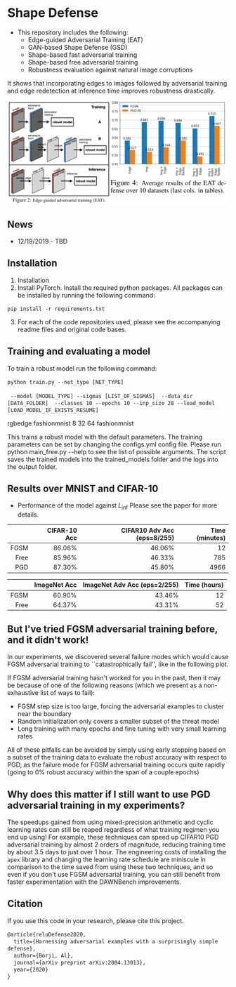 # Shape Defense

* This repository includes the following:
    + Edge-guided Adversarial Training (EAT)
    + GAN-based Shape Defense (GSD)
    + Shape-based fast adversarial training
    + Shape-based free adversarial training
    + Robustness evaluation against natural image corruptions

It shows that incorporating edges to images followed by adversarial training and edge redetection at inference time improves robustness drastically.

![overfitting](https://github.com/aliborji/ShapeDefence/blob/master/teaser.jpg)


[paper]: https://arxiv.org/abs/xx
[fastpaper]: https://arxiv.org/abs/2001.03994


## News
+ 12/19/2019 - TBD

## Installation 
1. Installation
2. Install PyTorch.
Install the required python packages. All packages can be installed by running the following command:
```
pip install -r requirements.txt
```
3. For each of the code repositories used, please see the accompanying readme files and original code bases.


##  Training and evaluating a model
To train a robust model run the following command:

```
python train.py --net_type [NET_TYPE]

 --model [MODEL_TYPE] --sigmas [LIST_OF_SIGMAS]  --data_dir [DATA_FOLDER]  --classes 10 --epochs 10 --inp_size 28 --load_model [LOAD_MODEL_IF_EXISTS_RESUME]
```

rgbedge
fashionmnist
8 32 64
fashionmnist


This trains a robust model with the default parameters. The training parameters can be set by changing the configs.yml config file. Please run python main_free.py --help to see the list of possible arguments. The script saves the trained models into the trained_models folder and the logs into the output folder.




## Results over MNIST and CIFAR-10

+ Performance of the model against $L_\inf$ 
Please see the paper for more details.

|          | CIFAR-10 Acc | CIFAR10 Adv Acc (eps=8/255) | Time (minutes) | 
| --------:| -----------:|----------------------------:|---------------:| 
| FGSM     |      86.06% |                      46.06% |             12 |
| Free     |      85.96% |                      46.33% |            785 |
| PGD      |      87.30% |                      45.80% |           4966 |

|          | ImageNet Acc | ImageNet Adv Acc (eps=2/255) | Time (hours) | 
| --------:| ------------:|-----------------------------:|-------------:| 
| FGSM     |       60.90% |                       43.46% |           12 |
| Free     |       64.37% |                       43.31% |           52 |

## But I've tried FGSM adversarial training before, and it didn't work! 
In our experiments, we discovered several failure modes which would cause FGSM adversarial training to ``catastrophically fail'', like in the following plot. 



If FGSM adversarial training hasn't worked for you in the past, then it may be because of one of the following reasons (which we present as a non-exhaustive list of ways to fail): 

+ FGSM step size is too large, forcing the adversarial examples to cluster near the boundary
+ Random initialization only covers a smaller subset of the threat model
+ Long training with many epochs and fine tuning with very small learning rates

All of these pitfalls can be avoided by simply using early stopping based on a subset of the training data to evaluate the robust accuracy with respect to PGD, as the failure mode for FGSM adversarial training occurs quite rapidly (going to 0% robust accuracy within the span of a couple epochs)



## Why does this matter if I still want to use PGD adversarial training in my experiments? 

The speedups gained from using mixed-precision arithmetic and cyclic learning rates can still be reaped regardless of what training regimen you end up using! For example, these techniques can speed up CIFAR10 PGD adversarial training by almost 2 orders of magnitude, reducing training time by about 3.5 days to just over 1 hour. The engineering costs of installing the `apex` library and changing the learning rate schedule are miniscule in comparison to the time saved from using these two techniques, and so even if you don't use FGSM adversarial training, you can still benefit from faster experimentation with the DAWNBench improvements. 



## Citation

If you use this code in your research, please cite this project.

```
@article{reluDefense2020,
  title={Harnessing adversarial examples with a surprisingly simple defense},
  author={Borji, Al},
  journal={arXiv preprint arXiv:2004.13013},
  year={2020}
}
```


